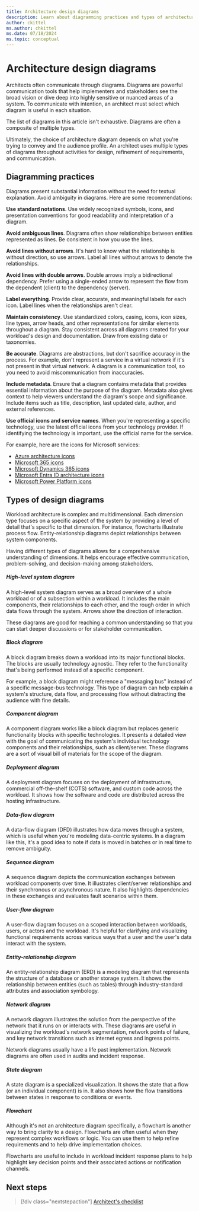 ```yaml
---
title: Architecture design diagrams
description: Learn about diagramming practices and types of architecture diagrams that you can create to communicate effectively.
author: ckittel
ms.author: chkittel
ms.date: 07/18/2024
ms.topic: conceptual
---
```


# Architecture design diagrams

Architects often communicate through diagrams. Diagrams are powerful communication tools that help implementers and stakeholders see the broad vision or dive deep into highly sensitive or nuanced areas of a system. To communicate with intention, an architect must select which diagram is useful in each situation.

The list of diagrams in this article isn't exhaustive. Diagrams are often a composite of multiple types.

Ultimately, the choice of architecture diagram depends on what you're trying to convey and the audience profile. An architect uses multiple types of diagrams throughout activities for design, refinement of requirements, and communication.

## Diagramming practices

Diagrams present substantial information without the need for textual explanation. Avoid ambiguity in diagrams. Here are some recommendations:

**Use standard notations**. Use widely recognized symbols, icons, and presentation conventions for good readability and interpretation of a diagram.

**Avoid ambiguous lines**. Diagrams often show relationships between entities represented as lines. Be consistent in how you use the lines.

**Avoid lines without arrows**. It's hard to know what the relationship is without direction, so use arrows. Label all lines without arrows to denote the relationships.

**Avoid lines with double arrows**. Double arrows imply a bidirectional dependency. Prefer using a single-ended arrow to represent the flow from the dependent (client) to the dependency (server).

**Label everything**. Provide clear, accurate, and meaningful labels for each icon. Label lines when the relationships aren't clear.

**Maintain consistency**. Use standardized colors, casing, icons, icon sizes, line types, arrow heads, and other representations for similar elements throughout a diagram. Stay consistent across all diagrams created for your workload's design and documentation. Draw from existing data or taxonomies.

**Be accurate**. Diagrams are abstractions, but don't sacrifice accuracy in the process. For example, don't represent a service in a virtual network if it's not present in that virtual network. A diagram is a communication tool, so you need to avoid miscommunication from inaccuracies.

**Include metadata**. Ensure that a diagram contains metadata that provides essential information about the purpose of the diagram. Metadata also gives context to help viewers understand the diagram's scope and significance. Include items such as title, description, last updated date, author, and external references.

**Use official icons and service names**. When you're representing a specific technology, use the latest official icons from your technology provider. If identifying the technology is important, use the official name for the service.

For example, here are the icons for Microsoft services:

- [Azure architecture icons](/azure/architecture/icons/)
- [Microsoft 365 icons](/microsoft-365/solutions/architecture-icons-templates)
- [Microsoft Dynamics 365 icons](/dynamics365/get-started/icons)
- [Microsoft Entra ID architecture icons](/entra/architecture/architecture-icons)
- [Microsoft Power Platform icons](/power-platform/guidance/icons)

## Types of design diagrams

Workload architecture is complex and multidimensional. Each dimension type focuses on a specific aspect of the system by providing a level of detail that's specific to that dimension. For instance, flowcharts illustrate process flow. Entity-relationship diagrams depict relationships between system components.

Having different types of diagrams allows for a comprehensive understanding of dimensions. It helps encourage effective communication, problem-solving, and decision-making among stakeholders.

##### High-level system diagram

A high-level system diagram serves as a broad overview of a whole workload or of a subsection within a workload. It includes the main components, their relationships to each other, and the rough order in which data flows through the system. Arrows show the direction of interaction.

These diagrams are good for reaching a common understanding so that you can start deeper discussions or for stakeholder communication.

##### Block diagram

A block diagram breaks down a workload into its major functional blocks. The blocks are usually technology agnostic. They refer to the functionality that's being performed instead of a specific component.

For example, a block diagram might reference a "messaging bus" instead of a specific message-bus technology. This type of diagram can help explain a system's structure, data flow, and processing flow without distracting the audience with fine details.

##### Component diagram

A component diagram works like a block diagram but replaces generic functionality blocks with specific technologies. It presents a detailed view with the goal of communicating the system's individual technology components and their relationships, such as client/server. These diagrams are a sort of visual bill of materials for the scope of the diagram.

##### Deployment diagram

A deployment diagram focuses on the deployment of infrastructure, commercial off-the-shelf (COTS) software, and custom code across the workload. It shows how the software and code are distributed across the hosting infrastructure.

##### Data-flow diagram

A data-flow diagram (DFD) illustrates how data moves through a system, which is useful when you're modeling data-centric systems. In a diagram like this, it's a good idea to note if data is moved in batches or in real time to remove ambiguity.

##### Sequence diagram

A sequence diagram depicts the communication exchanges between workload components over time. It illustrates client/server relationships and their synchronous or asynchronous nature. It also highlights dependencies in these exchanges and evaluates fault scenarios within them.

##### User-flow diagram

A user-flow diagram focuses on a scoped interaction between workloads, users, or actors and the workload. It's helpful for clarifying and visualizing functional requirements across various ways that a user and the user's data interact with the system.

##### Entity-relationship diagram

An entity-relationship diagram (ERD) is a modeling diagram that represents the structure of a database or another storage system. It shows the relationship between entities (such as tables) through industry-standard attributes and association symbology.

##### Network diagram

A network diagram illustrates the solution from the perspective of the network that it runs on or interacts with. These diagrams are useful in visualizing the workload's network segmentation, network points of failure, and key network transitions such as internet egress and ingress points.

Network diagrams usually have a life past implementation. Network diagrams are often used in audits and incident response.

##### State diagram

A state diagram is a specialized visualization. It shows the state that a flow (or an individual component) is in. It also shows how the flow transitions between states in response to conditions or events.

##### Flowchart

Although it's not an architecture diagram specifically, a flowchart is another way to bring clarity to a design. Flowcharts are often useful when they represent complex workflows or logic. You can use them to help refine requirements and to help drive implementation choices.

Flowcharts are useful to include in workload incident response plans to help highlight key decision points and their associated actions or notification channels.

## Next steps

> [!div class="nextstepaction"]
> [Architect's checklist](checklist.md)
